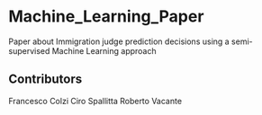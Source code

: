# Machine_Learning_Paper

Paper about Immigration judge prediction decisions using a semi-supervised Machine Learning approach

## Contributors

Francesco Colzi
Ciro Spallitta
Roberto Vacante
